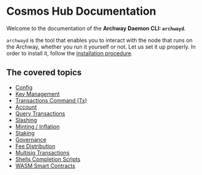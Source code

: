 # Cosmos Hub Documentation

Welcome to the documentation of the **Archway Daemon CLI: `archwayd`**.

`archwayd` is the tool that enables you to interact with the node that runs on the Archway, whether you run it yourself or not. Let us set it up properly. In order to install it, follow the [installation procedure](../README.md).

## The covered topics

- [Config](./config.md)
- [Key Management](./keys.md)
- [Transactions Command (Tx)](./tx.md)
- [Account](./account.md)
- [Query Transactions](./query.md)
- [Slashing](./slashing.md)
- [Minting / Inflation](./minting.md)
- [Staking](./staking.md)
- [Governance](./governance.md)
- [Fee Distribution](./fee-distribution.md)
- [Multisig Transactions](./multisig-tx.md)
- [Shells Completion Scripts](./shells-completion-scripts.md)
- [WASM Smart Contracts](./wasm-smart-contracts.md)
